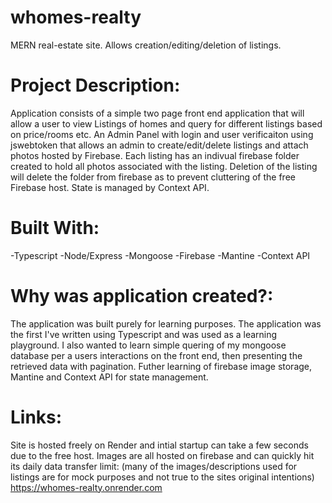 # whomes-realty
MERN real-estate site. Allows creation/editing/deletion of listings.

# Project Description:
Application consists of a simple two page front end application that will allow a user to view Listings of homes and query for different listings based on 
price/rooms etc. An Admin Panel with login and user verificaiton using jswebtoken that allows an admin to create/edit/delete listings and attach photos hosted by Firebase.
Each listing has an indivual firebase folder created to hold all photos associated with the listing. Deletion of the listing will delete the folder from firebase
as to prevent cluttering of the free Firebase host. State is managed by Context API.

# Built With:
-Typescript
-Node/Express
-Mongoose
-Firebase
-Mantine
-Context API

# Why was application created?:
The application was built purely for learning purposes. The application was the first I've written using Typescript and was used as a learning playground.
I also wanted to learn simple quering of my mongoose database per a users interactions on the front end, then presenting the retrieved data with pagination.
Futher learning of firebase image storage, Mantine and Context API for state management. 

# Links:
Site is hosted freely on Render and intial startup can take a few seconds due to the free host. Images are all hosted on firebase and can quickly hit
its daily data transfer limit:
(many of the images/descriptions used for listings are for mock purposes and not true to the sites original intentions) 
https://whomes-realty.onrender.com
